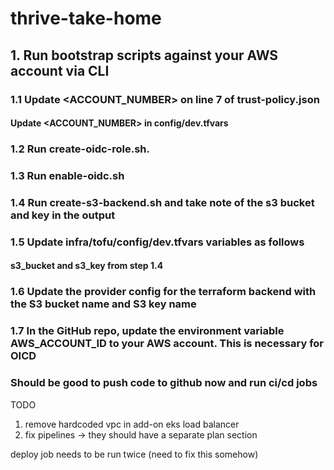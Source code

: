 # thrive-take-home

## 1. Run bootstrap scripts against your AWS account via CLI
### 1.1 Update <ACCOUNT_NUMBER> on line 7 of trust-policy.json
#### Update <ACCOUNT_NUMBER> in config/dev.tfvars
### 1.2 Run create-oidc-role.sh. 
### 1.3 Run enable-oidc.sh
### 1.4 Run create-s3-backend.sh and take note of the s3 bucket and key in the output
### 1.5 Update infra/tofu/config/dev.tfvars variables as follows
#### s3_bucket and s3_key from step 1.4
### 1.6 Update the provider config for the terraform backend with the S3 bucket name and S3 key name 
### 1.7 In the GitHub repo, update the environment variable AWS_ACCOUNT_ID to your AWS account. This is necessary for OICD
### Should be good to push code to github now and run ci/cd jobs


TODO
1. remove hardcoded vpc in add-on eks load balancer
2. fix pipelines -> they should have a separate plan section


deploy job needs to be run twice (need to fix this somehow)